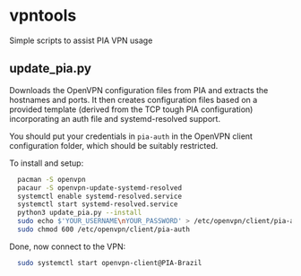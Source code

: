# vpntools
Simple scripts to assist PIA VPN usage

## update_pia.py
Downloads the OpenVPN configuration files from PIA and extracts the hostnames and ports. It then creates configuration files based on a provided template (derived from the TCP tough PIA configuration) incorporating an auth file and systemd-resolved support.

You should put your credentials in `pia-auth` in the OpenVPN client configuration folder, which should be suitably restricted.

To install and setup:
```sh
  pacman -S openvpn
  pacaur -S openvpn-update-systemd-resolved
  systemctl enable systemd-resolved.service
  systemctl start systemd-resolved.service
  python3 update_pia.py --install
  sudo echo $'YOUR_USERNAME\nYOUR_PASSWORD' > /etc/openvpn/client/pia-auth
  sudo chmod 600 /etc/openvpn/client/pia-auth
```

Done, now connect to the VPN:
```sh
  sudo systemctl start openvpn-client@PIA-Brazil
```
